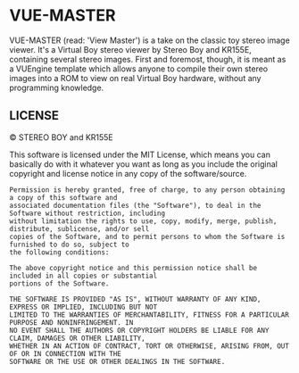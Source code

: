 # VUE-MASTER

VUE-MASTER (read: 'View Master') is a take on the classic toy stereo image viewer. It's a Virtual Boy stereo viewer by Stereo Boy and KR155E, containing several stereo images. First and foremost, though, it is meant as a VUEngine template which allows anyone to compile their own stereo images into a ROM to view on real Virtual Boy hardware, without any programming knowledge.


LICENSE
-------

© STEREO BOY and KR155E

This software is licensed under the MIT License, which means you can basically do with it whatever you 
want as long as you include the original copyright and license notice in any copy of the software/source. 

	Permission is hereby granted, free of charge, to any person obtaining a copy of this software and
	associated documentation files (the "Software"), to deal in the Software without restriction, including
	without limitation the rights to use, copy, modify, merge, publish, distribute, sublicense, and/or sell
	copies of the Software, and to permit persons to whom the Software is furnished to do so, subject to
	the following conditions:
	
	The above copyright notice and this permission notice shall be included in all copies or substantial
	portions of the Software.
	
	THE SOFTWARE IS PROVIDED "AS IS", WITHOUT WARRANTY OF ANY KIND, EXPRESS OR IMPLIED, INCLUDING BUT NOT
	LIMITED TO THE WARRANTIES OF MERCHANTABILITY, FITNESS FOR A PARTICULAR PURPOSE AND NONINFRINGEMENT. IN
	NO EVENT SHALL THE AUTHORS OR COPYRIGHT HOLDERS BE LIABLE FOR ANY CLAIM, DAMAGES OR OTHER LIABILITY,
	WHETHER IN AN ACTION OF CONTRACT, TORT OR OTHERWISE, ARISING FROM, OUT OF OR IN CONNECTION WITH THE
	SOFTWARE OR THE USE OR OTHER DEALINGS IN THE SOFTWARE.

